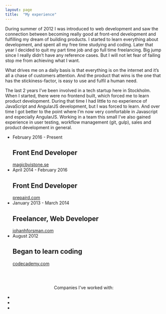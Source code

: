```yaml
---
layout: page
title:  "My experience"
---
```

<p>During summer of 2012 I was introduced to web development and saw the connection between becoming really good at front-end development and fulfilling my dream of building products. I started to learn everything about development, and spent all my free time studying and coding. Later that year I decided to quit my part time job and go full time freelancing. Big jump since I really didn’t have any reference cases. But I will not let fear of failing stop me from achieving what I want.</p>
<p>What drives me on a daily basis is that everything is on the internet and it’s all a chase of customers attention. And the product that wins is the one that has the stickiness-factor, is easy to use and fulfil a human need.</p>
<p>The last 2 years I’ve been involved in a tech startup here in Stockholm. When I started, there were no frontend built, which forced me to learn product development. During that time I had little to no experience of JavaScript and AngularJS development, but I was forced to learn. And over time I got better to the point where I’m now very comfortable in Javascript and especially AngularJS. Working in a team this small I’ve also gained experience in user testing, workflow management (git, gulp), sales and product development in general.</p>

<ul class="work-experience">
  <li>
    <div class="bullet"></div>
    <div class="row">
      <time class="column-1-2">February 2016 - Present</time>
      <div class="column-1-2"><h2>Front End Developer</h2><a href="http://www.magicbyistone.se">magicbyistone.se</a></div>
    </div>
  </li>
  <li>
    <div class="bullet"></div>
    <div class="row">
      <time class="column-1-2">April 2014 - February 2016</time>
      <div class="column-1-2"><h2>Front End Developer</h2><a href="http://www.prepaird.com">prepaird.com</a></div>
    </div>
  </li>
  <li>
    <div class="bullet"></div>
    <div class="row">
      <time class="column-1-2">January 2013 - March 2014</time>
      <div class="column-1-2"><h2>Freelancer, Web Developer</h2><a href="http://johanhforsman.com">johanhforsman.com</a></div>
    </div>
  </li>
  <li>
    <div class="bullet"></div>
    <div class="row">
      <time class="column-1-2">August 2012</time>
      <div class="column-1-2"><h2>Began to learn coding</h2><a href="http://www.codecademy.com">codecademy.com</a></div>
    </div>
  </li>
</ul>

<p style="text-align:center;margin-top:60px;">Companies I've worked with:</p>
<ul class="companies-worked-with">
  <li><a class="stormfors" href="http://www.stormfors.com"></a></li>
  <li><a class="instabridge" href="http://www.instabridge.com"></a></li>
  <li><a class="mediaplanet" href="http://www.mediaplanet.com"></a></li>
</ul>
